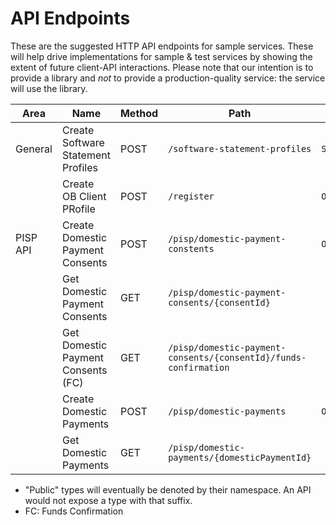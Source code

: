 # API Endpoints

These are the suggested HTTP API endpoints for sample services. These will help drive implementations for sample & test services by showing the extent of future client-API interactions. Please note that our intention is to provide a library and *not* to provide a production-quality service: the service will use the library.

| Area | Name | Method | Path | Request | Response |
| --| -- | -- | -- | -- | -- | 
| General | Create Software Statement Profiles | POST | ```/software-statement-profiles``` | ```SoftwareStatementProfile``` | ```SoftwareStatementProfile``` |
| | Create OB Client PRofile | POST | ```/register``` | ```OBClientProfile``` | ```OBClientProfile``` |
| PISP API | Create Domestic Payment Consents | POST | ```/pisp/domestic-payment-constents``` | ```OBWriteDomesticConentPublic``` | ```OBWriteDomesticConsentResponsePublic``` 
| | Get Domestic Payment Consents | GET | ```/pisp/domestic-payment-consents/{consentId}``` | | ```OBWriteDomesticConsentResponsePublic``` |
| | Get Domestic Payment Consents (FC) | GET | ```/pisp/domestic-payment-consents/{consentId}/funds-confirmation``` | | ```OBWriteFundsConfirmationResponsePublic```
| | Create Domestic Payments | POST | ```/pisp/domestic-payments``` | ```OBWriteDomesticPublic``` | ```OBWriteDomesticResponsePublic```
| | Get Domestic Payments | GET | ```/pisp/domestic-payments/{domesticPaymentId}``` | | ```OBWriteDomesticConstentResponsePublic```

* "Public" types will eventually be denoted by their namespace. An API would not expose a type with that suffix.
* FC: Funds Confirmation
